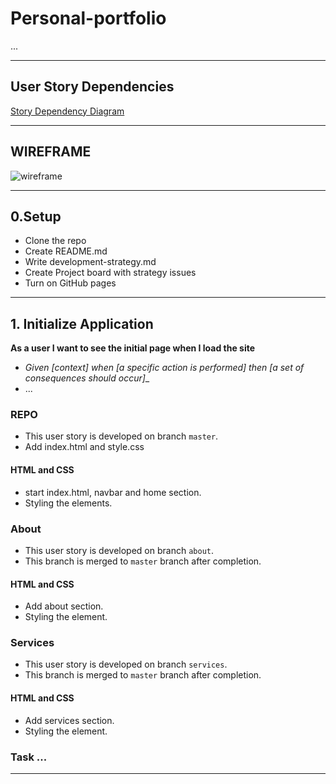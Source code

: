 # Personal-portfolio

...

---

## User Story Dependencies

[Story Dependency Diagram](https://excalidraw.com/)

---

## WIREFRAME

![wireframe]()

---

## 0.Setup

- Clone the repo
- Create README.md
- Write development-strategy.md
- Create Project board with strategy issues
- Turn on GitHub pages 

---

## 1. Initialize Application

__As a user I want to see the initial page when I load the site__

- _Given [context] when [a specific action is performed] then [a set of consequences should occur]__
- ...

### REPO

- This user story is developed on branch `master`.
- Add index.html and style.css

#### HTML and CSS

- start index.html, navbar and home section.
- Styling the elements.

### About

- This user story is developed on branch `about`.
- This branch is merged to `master` branch after completion.

#### HTML and CSS

- Add about section.
- Styling the element.

### Services
- This user story is developed on branch `services`.
- This branch is merged to `master` branch after completion.

#### HTML and CSS

- Add services section.
- Styling the element.

### Task ...

---